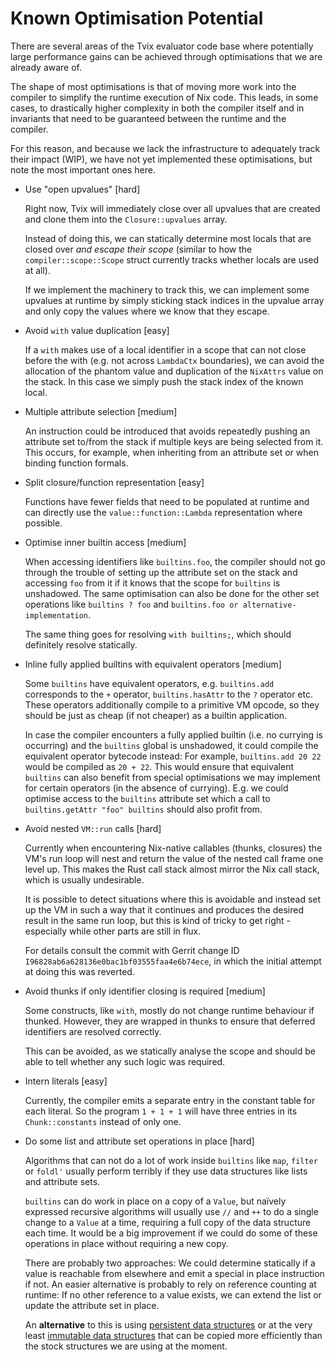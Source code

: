 Known Optimisation Potential
============================

There are several areas of the Tvix evaluator code base where
potentially large performance gains can be achieved through
optimisations that we are already aware of.

The shape of most optimisations is that of moving more work into the
compiler to simplify the runtime execution of Nix code. This leads, in
some cases, to drastically higher complexity in both the compiler
itself and in invariants that need to be guaranteed between the
runtime and the compiler.

For this reason, and because we lack the infrastructure to adequately
track their impact (WIP), we have not yet implemented these
optimisations, but note the most important ones here.

* Use "open upvalues" [hard]

  Right now, Tvix will immediately close over all upvalues that are
  created and clone them into the `Closure::upvalues` array.

  Instead of doing this, we can statically determine most locals that
  are closed over *and escape their scope* (similar to how the
  `compiler::scope::Scope` struct currently tracks whether locals are
  used at all).

  If we implement the machinery to track this, we can implement some
  upvalues at runtime by simply sticking stack indices in the upvalue
  array and only copy the values where we know that they escape.

* Avoid `with` value duplication [easy]

  If a `with` makes use of a local identifier in a scope that can not
  close before the with (e.g. not across `LambdaCtx` boundaries), we
  can avoid the allocation of the phantom value and duplication of the
  `NixAttrs` value on the stack. In this case we simply push the stack
  index of the known local.

* Multiple attribute selection [medium]

  An instruction could be introduced that avoids repeatedly pushing an
  attribute set to/from the stack if multiple keys are being selected
  from it. This occurs, for example, when inheriting from an attribute
  set or when binding function formals.

* Split closure/function representation [easy]

  Functions have fewer fields that need to be populated at runtime and
  can directly use the `value::function::Lambda` representation where
  possible.

* Optimise inner builtin access [medium]

  When accessing identifiers like `builtins.foo`, the compiler should
  not go through the trouble of setting up the attribute set on the
  stack and accessing `foo` from it if it knows that the scope for
  `builtins` is unshadowed. The same optimisation can also be done
  for the other set operations like `builtins ? foo` and
  `builtins.foo or alternative-implementation`.

  The same thing goes for resolving `with builtins;`, which should
  definitely resolve statically.

* Inline fully applied builtins with equivalent operators [medium]

  Some `builtins` have equivalent operators, e.g. `builtins.add`
  corresponds to the `+` operator, `builtins.hasAttr` to the `?`
  operator etc. These operators additionally compile to a primitive
  VM opcode, so they should be just as cheap (if not cheaper) as
  a builtin application.

  In case the compiler encounters a fully applied builtin (i.e.
  no currying is occurring) and the `builtins` global is unshadowed,
  it could compile the equivalent operator bytecode instead: For
  example, `builtins.add 20 22` would be compiled as `20 + 22`.
  This would ensure that equivalent `builtins` can also benefit
  from special optimisations we may implement for certain operators
  (in the absence of currying). E.g. we could optimise access
  to the `builtins` attribute set which a call to
  `builtins.getAttr "foo" builtins` should also profit from.

* Avoid nested `VM::run` calls [hard]

  Currently when encountering Nix-native callables (thunks, closures)
  the VM's run loop will nest and return the value of the nested call
  frame one level up. This makes the Rust call stack almost mirror the
  Nix call stack, which is usually undesirable.

  It is possible to detect situations where this is avoidable and
  instead set up the VM in such a way that it continues and produces
  the desired result in the same run loop, but this is kind of tricky
  to get right - especially while other parts are still in flux.

  For details consult the commit with Gerrit change ID
  `I96828ab6a628136e0bac1bf03555faa4e6b74ece`, in which the initial
  attempt at doing this was reverted.

* Avoid thunks if only identifier closing is required [medium]

  Some constructs, like `with`, mostly do not change runtime behaviour
  if thunked. However, they are wrapped in thunks to ensure that
  deferred identifiers are resolved correctly.

  This can be avoided, as we statically analyse the scope and should
  be able to tell whether any such logic was required.

* Intern literals [easy]

  Currently, the compiler emits a separate entry in the constant
  table for each literal.  So the program `1 + 1 + 1` will have
  three entries in its `Chunk::constants` instead of only one.

* Do some list and attribute set operations in place [hard]

  Algorithms that can not do a lot of work inside `builtins` like `map`,
  `filter` or `foldl'` usually perform terribly if they use data structures like
  lists and attribute sets.

  `builtins` can do work in place on a copy of a `Value`, but naïvely expressed
  recursive algorithms will usually use `//` and `++` to do a single change to a
  `Value` at a time, requiring a full copy of the data structure each time.
  It would be a big improvement if we could do some of these operations in place
  without requiring a new copy.

  There are probably two approaches: We could determine statically if a value is
  reachable from elsewhere and emit a special in place instruction if not. An
  easier alternative is probably to rely on reference counting at runtime: If no
  other reference to a value exists, we can extend the list or update the
  attribute set in place.

  An **alternative** to this is using [persistent data
  structures](https://en.wikipedia.org/wiki/Persistent_data_structure) or at the
  very least [immutable data structures](https://docs.rs/im/latest/im/) that can
  be copied more efficiently than the stock structures we are using at the
  moment.
